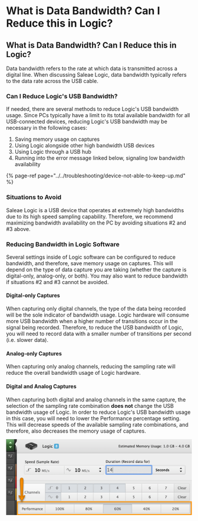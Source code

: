 # What is Data Bandwidth? Can I Reduce this in Logic?

## What is Data Bandwidth? Can I Reduce this in Logic?

Data bandwidth refers to the rate at which data is transmitted across a digital line. When discussing Saleae Logic, data bandwidth typically refers to the data rate across the USB cable.

### Can I Reduce Logic's USB Bandwidth?

If needed, there are several methods to reduce Logic's USB bandwidth usage. Since PCs typically have a limit to its total available bandwidth for all USB-connected devices, reducing Logic's USB bandwidth may be necessary in the following cases:

1. Saving memory usage on captures
2. Using Logic alongside other high bandwidth USB devices
3. Using Logic through a USB hub
4. Running into the error message linked below, signaling low bandwidth availability

{% page-ref page="../../troubleshooting/device-not-able-to-keep-up.md" %}

### Situations to Avoid

Saleae Logic is a USB device that operates at extremely high bandwidths due to its high speed sampling capability. Therefore, we recommend maximizing bandwidth availability on the PC by avoiding situations \#2 and \#3 above.

### Reducing Bandwidth in Logic Software

Several settings inside of Logic software can be configured to reduce bandwidth, and therefore, save memory usage on captures. This will depend on the type of data capture you are taking \(whether the capture is digital-only, analog-only, or both\). You may also want to reduce bandwidth if situations \#2 and \#3 cannot be avoided.

#### Digital-only Captures

When capturing only digital channels, the type of the data being recorded will be the sole indicator of bandwidth usage. Logic hardware will consume more USB bandwidth when a higher number of transitions occur in the signal being recorded. Therefore, to reduce the USB bandwidth of Logic, you will need to record data with a smaller number of transitions per second \(i.e. slower data\).

#### Analog-only Captures

When capturing only analog channels, reducing the sampling rate will reduce the overall bandwidth usage of Logic hardware.

#### Digital and Analog Captures

When capturing both digital and analog channels in the same capture, the selection of the sampling rate combination **does not** change the USB bandwidth usage of Logic. In order to reduce Logic's USB bandwidth usage in this case, you will need to lower the Performance percentage setting. This will decrease speeds of the available sampling rate combinations, and therefore, also decreases the memory usage of captures.

![Reducing USB bandwidth usage via Performance setting](../../.gitbook/assets/2018-10-09_1339.png)







 

